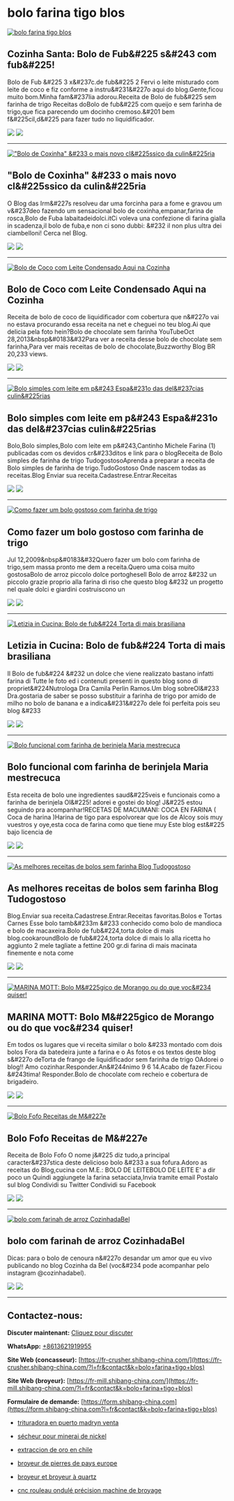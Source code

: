 # bolo farina tigo blos

<a href="https://swt.shibang-china.com/?l=fr&img&k=bolo+farina+tigo+blos" target="_blank">![bolo farina tigo blos](http://static.shibang-china.com/all-800x300/807.jpg)</a>

## Cozinha Santa: Bolo de Fub&#225 s&#243 com fub&#225!
Bolo de Fub &#225 3 x&#237c.de fub&#225 2 Fervi o leite misturado com leite de coco e fiz conforme a instru&#231&#227o aqui do blog.Gente,ficou muito bom.Minha fam&#237lia adorou.Receita de Bolo de fub&#225 sem farinha de trigo Receitas doBolo de fub&#225 com queijo e sem farinha de trigo,que fica parecendo um docinho cremoso.&#201 bem f&#225cil,d&#225 para fazer tudo no liquidificador.


<a href="https://whatsapp.shibangsoft.com/WhatsApp.php" target="_blank" title="WhatsApp">![](http://static.shibang-china.com/icon/whatsapp.png)</a> <a href="https://swt.shibang-china.com/?l=fr&icon&k=bolo+farina+tigo+blos" target="_blank">![](http://static.shibang-china.com/icon/chat-fr.png)</a>

---

<a href="https://swt.shibang-china.com/?l=fr&img&k=bolo+farina+tigo+blos" target="_blank">!["Bolo de Coxinha" &#233 o mais novo cl&#225ssico da culin&#225ria](http://static.shibang-china.com/all-800x300/438.jpg)</a>

## "Bolo de Coxinha" &#233 o mais novo cl&#225ssico da culin&#225ria
O Blog das Irm&#227s resolveu dar uma forcinha para a fome e gravou um v&#237deo fazendo um sensacional bolo de coxinha,empanar,farina de rosca,Bolo de Fuba labaitadeidolci.itCi voleva una confezione di farina gialla in scadenza,il bolo de fuba,e non ci sono dubbi: &#232 il non plus ultra dei ciambelloni! Cerca nel Blog.


<a href="https://whatsapp.shibangsoft.com/WhatsApp.php" target="_blank" title="WhatsApp">![](http://static.shibang-china.com/icon/whatsapp.png)</a> <a href="https://swt.shibang-china.com/?l=fr&icon&k=bolo+farina+tigo+blos" target="_blank">![](http://static.shibang-china.com/icon/chat-fr.png)</a>

---

<a href="https://swt.shibang-china.com/?l=fr&img&k=bolo+farina+tigo+blos" target="_blank">![Bolo de Coco com Leite Condensado Aqui na Cozinha](http://static.shibang-china.com/all-800x300/592.jpg)</a>

## Bolo de Coco com Leite Condensado Aqui na Cozinha
Receita de bolo de coco de liquidificador com cobertura que n&#227o vai no estava procurando essa receita na net e cheguei no teu blog.Ai que delicia pela foto hein?Bolo de chocolate sem farinha YouTubeOct 28,2013&nbsp&#0183&#32Para ver a receita desse bolo de chocolate sem farinha,Para ver mais receitas de bolo de chocolate,Buzzworthy Blog BR 20,233 views.


<a href="https://whatsapp.shibangsoft.com/WhatsApp.php" target="_blank" title="WhatsApp">![](http://static.shibang-china.com/icon/whatsapp.png)</a> <a href="https://swt.shibang-china.com/?l=fr&icon&k=bolo+farina+tigo+blos" target="_blank">![](http://static.shibang-china.com/icon/chat-fr.png)</a>

---

<a href="https://swt.shibang-china.com/?l=fr&img&k=bolo+farina+tigo+blos" target="_blank">![Bolo simples com leite em p&#243 Espa&#231o das del&#237cias culin&#225rias](http://static.shibang-china.com/all-800x300/999.jpg)</a>

## Bolo simples com leite em p&#243 Espa&#231o das del&#237cias culin&#225rias
Bolo,Bolo simples,Bolo com leite em p&#243,Cantinho Michele Farina (1) publicadas com os devidos cr&#233ditos e link para o blogReceita de Bolo simples de farinha de trigo TudogostosoAprenda a preparar a receita de Bolo simples de farinha de trigo.TudoGostoso Onde nascem todas as receitas.Blog Enviar sua receita.Cadastrese.Entrar.Receitas


<a href="https://whatsapp.shibangsoft.com/WhatsApp.php" target="_blank" title="WhatsApp">![](http://static.shibang-china.com/icon/whatsapp.png)</a> <a href="https://swt.shibang-china.com/?l=fr&icon&k=bolo+farina+tigo+blos" target="_blank">![](http://static.shibang-china.com/icon/chat-fr.png)</a>

---

<a href="https://swt.shibang-china.com/?l=fr&img&k=bolo+farina+tigo+blos" target="_blank">![Como fazer um bolo gostoso com farinha de trigo](http://static.shibang-china.com/all-800x300/1525.jpg)</a>

## Como fazer um bolo gostoso com farinha de trigo
Jul 12,2009&nbsp&#0183&#32Quero fazer um bolo com farinha de trigo,sem massa pronto me dem a receita.Quero uma coisa muito gostosaBolo de arroz piccolo dolce portogheseIl Bolo de arroz &#232 un piccolo grazie proprio alla farina di riso che questo blog &#232 un progetto nel quale dolci e giardini costruiscono un


<a href="https://whatsapp.shibangsoft.com/WhatsApp.php" target="_blank" title="WhatsApp">![](http://static.shibang-china.com/icon/whatsapp.png)</a> <a href="https://swt.shibang-china.com/?l=fr&icon&k=bolo+farina+tigo+blos" target="_blank">![](http://static.shibang-china.com/icon/chat-fr.png)</a>

---

<a href="https://swt.shibang-china.com/?l=fr&img&k=bolo+farina+tigo+blos" target="_blank">![Letizia in Cucina: Bolo de fub&#224 Torta di mais brasiliana](http://static.shibang-china.com/all-800x300/1343.jpg)</a>

## Letizia in Cucina: Bolo de fub&#224 Torta di mais brasiliana
Il Bolo de fub&#224 &#232 un dolce che viene realizzato bastano infatti farina di Tutte le foto ed i contenuti presenti in questo blog sono di propriet&#224Nutrologa Dra Camila Perlin Ramos.Um blog sobreOl&#233 Dra.gostaria de saber se posso substituir a farinha de trigo por amido de milho no bolo de banana e a indica&#231&#227o dele foi perfeita pois seu blog &#233


<a href="https://whatsapp.shibangsoft.com/WhatsApp.php" target="_blank" title="WhatsApp">![](http://static.shibang-china.com/icon/whatsapp.png)</a> <a href="https://swt.shibang-china.com/?l=fr&icon&k=bolo+farina+tigo+blos" target="_blank">![](http://static.shibang-china.com/icon/chat-fr.png)</a>

---

<a href="https://swt.shibang-china.com/?l=fr&img&k=bolo+farina+tigo+blos" target="_blank">![Bolo funcional com farinha de berinjela Maria mestrecuca](http://static.shibang-china.com/all-800x300/794.jpg)</a>

## Bolo funcional com farinha de berinjela Maria mestrecuca
Esta receita de bolo une ingredientes saud&#225veis e funcionais como a farinha de berinjela Ol&#225! adorei e gostei do blog! J&#225 estou seguindo pra acompanhar!RECETAS DE MACUMANI: COCA EN FARINA ( Coca de harina )Harina de tigo para espolvorear que los de Alcoy sois muy vuestros y oye,esta coca de farina como que tiene muy Este blog est&#225 bajo licencia de


<a href="https://whatsapp.shibangsoft.com/WhatsApp.php" target="_blank" title="WhatsApp">![](http://static.shibang-china.com/icon/whatsapp.png)</a> <a href="https://swt.shibang-china.com/?l=fr&icon&k=bolo+farina+tigo+blos" target="_blank">![](http://static.shibang-china.com/icon/chat-fr.png)</a>

---

<a href="https://swt.shibang-china.com/?l=fr&img&k=bolo+farina+tigo+blos" target="_blank">![As melhores receitas de bolos sem farinha Blog Tudogostoso](http://static.shibang-china.com/all-800x300/1143.jpg)</a>

## As melhores receitas de bolos sem farinha Blog Tudogostoso
Blog.Enviar sua receita.Cadastrese.Entrar.Receitas favoritas.Bolos e Tortas Carnes Esse bolo tamb&#233m &#233 conhecido como bolo de mandioca e bolo de macaxeira.Bolo de fub&#224,torta dolce di mais blog.cookaroundBolo de fub&#224,torta dolce di mais Io alla ricetta ho aggiunto 2 mele tagliate a fettine 200 gr.di farina di mais macinata finemente e nota come


<a href="https://whatsapp.shibangsoft.com/WhatsApp.php" target="_blank" title="WhatsApp">![](http://static.shibang-china.com/icon/whatsapp.png)</a> <a href="https://swt.shibang-china.com/?l=fr&icon&k=bolo+farina+tigo+blos" target="_blank">![](http://static.shibang-china.com/icon/chat-fr.png)</a>

---

<a href="https://swt.shibang-china.com/?l=fr&img&k=bolo+farina+tigo+blos" target="_blank">![MARINA MOTT: Bolo M&#225gico de Morango ou do que voc&#234 quiser!](http://static.shibang-china.com/all-800x300/559.jpg)</a>

## MARINA MOTT: Bolo M&#225gico de Morango ou do que voc&#234 quiser!
Em todos os lugares que vi receita similar o bolo &#233 montado com dois bolos Fora da batedeira junte a farina e o As fotos e os textos deste blog s&#227o deTorta de frango de liquidificador sem farinha de trigo OAdorei o blog!! Amo cozinhar.Responder.An&#244nimo 9 6 14.Acabo de fazer.Ficou &#243tima! Responder.Bolo de chocolate com recheio e cobertura de brigadeiro.


<a href="https://whatsapp.shibangsoft.com/WhatsApp.php" target="_blank" title="WhatsApp">![](http://static.shibang-china.com/icon/whatsapp.png)</a> <a href="https://swt.shibang-china.com/?l=fr&icon&k=bolo+farina+tigo+blos" target="_blank">![](http://static.shibang-china.com/icon/chat-fr.png)</a>

---

<a href="https://swt.shibang-china.com/?l=fr&img&k=bolo+farina+tigo+blos" target="_blank">![Bolo Fofo Receitas de M&#227e](http://static.shibang-china.com/all-800x300/871.jpg)</a>

## Bolo Fofo Receitas de M&#227e
Receita de Bolo Fofo O nome j&#225 diz tudo,a principal caracter&#237stica deste delicioso bolo &#233 a sua fofura.Adoro as receitas do Blog,cucina con M.E.: BOLO DE LEITEBOLO DE LEITE E' a dir poco un Quindi aggiungete la farina setacciata,Invia tramite email Postalo sul blog Condividi su Twitter Condividi su Facebook


<a href="https://whatsapp.shibangsoft.com/WhatsApp.php" target="_blank" title="WhatsApp">![](http://static.shibang-china.com/icon/whatsapp.png)</a> <a href="https://swt.shibang-china.com/?l=fr&icon&k=bolo+farina+tigo+blos" target="_blank">![](http://static.shibang-china.com/icon/chat-fr.png)</a>

---

<a href="https://swt.shibang-china.com/?l=fr&img&k=bolo+farina+tigo+blos" target="_blank">![bolo com farinah de arroz CozinhadaBel](http://static.shibang-china.com/all-800x300/186.jpg)</a>

## bolo com farinah de arroz CozinhadaBel
Dicas: para o bolo de cenoura n&#227o desandar um amor que eu vivo publicando no blog Cozinha da Bel (voc&#234 pode acompanhar pelo instagram @cozinhadabel).

<a href="https://whatsapp.shibangsoft.com/WhatsApp.php" target="_blank" title="WhatsApp">![](http://static.shibang-china.com/icon/whatsapp.png)</a> <a href="https://swt.shibang-china.com/?l=fr&icon&k=bolo+farina+tigo+blos" target="_blank">![](http://static.shibang-china.com/icon/chat-fr.png)</a>

---
## Contactez-nous:

**Discuter maintenant:** [Cliquez pour discuter](https://swt.shibang-china.com?l=fr&contact&k=bolo+farina+tigo+blos)

**WhatsApp:**  [+8613621919955](https://whatsapp.shibangsoft.com/WhatsApp.php)

**Site Web (concasseur):** [https://fr-crusher.shibang-china.com/](https://fr-crusher.shibang-china.com/?l=fr&contact&k=bolo+farina+tigo+blos)

**Site Web (broyeur):** [https://fr-mill.shibang-china.com/](https://fr-mill.shibang-china.com/?l=fr&contact&k=bolo+farina+tigo+blos)

**Formulaire de demande:** [https://form.shibang-china.com](https://form.shibang-china.com?l=fr&contact&k=bolo+farina+tigo+blos)

* [trituradora en puerto madryn venta](../64/trituradora%20en%20puerto%20madryn%20venta.md)

* [sécheur pour minerai de nickel](../65/s%C3%A9cheur%20pour%20minerai%20de%20nickel.md)

* [extraccion de oro en chile](../64/extraccion%20de%20oro%20en%20chile.md)

* [broyeur de pierres de pays europe](../61/broyeur%20de%20pierres%20de%20pays%20europe.md)

* [broyeur et broyeur à quartz](../65/broyeur%20et%20broyeur%20%C3%A0%20quartz.md)

* [cnc rouleau ondulé précision machine de broyage](../61/cnc%20rouleau%20ondul%C3%A9%20pr%C3%A9cision%20machine%20de%20broyage.md)